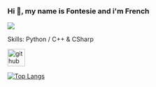 <style>
.content {
  max-width: 500px;
  margin: auto;
}
</style>


<body>
<div class="content">

### Hi 👋, my name is  Fontesie and i'm French 
![](https://profile-counter.glitch.me/Fontesie/count.svg)


Skills: Python / C++ & CSharp



[<img src='https://cdn.jsdelivr.net/npm/simple-icons@3.0.1/icons/github.svg' alt='github' height='40'>](https://github.com/fontesie)  

[![Top Langs](https://github-readme-stats.vercel.app/api/top-langs/?username=fontesie)](https://github.com/anuraghazra/github-readme-stats)

</div>


</body>

